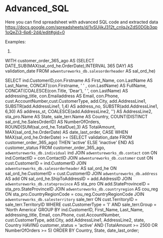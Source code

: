 # Advanced_SQL
Here you can find spreadsheet with advanced SQL code and extracted data
https://docs.google.com/spreadsheets/d/1vSUijkJ312t_cnIqJxZdS0DGb3qp1oQeZi3-6p6-2d4/edit#gid=0

Examples:

1. 
WITH
customer_order_365_ago AS
(SELECT DATE_SUB(MAX(sal_ord_he.OrderDate),INTERVAL 365 DAY) AS validation_date
FROM `adwentureworks_db.salesorderheader` AS sal_ord_he)

SELECT ind.CustomerID,con.Firstname AS First_Name, con.LastName AS Last_Name, CONCAT(con.Firstname, ' ' , con.LastName) AS FullName, CONCAT(COALESCE(con.Title, 'Dear'), ' ', con.LastName) AS addressing_title, con.Emailaddress AS Email, con.Phone, cust.AccountNumber,cust.CustomerType, add.City, add.AddressLine1, 
SUBSTR(add.AddressLine1, 1,4) AS address_no, SUBSTR(add.AddressLine1, 6,30) AS address_st, COALESCE(add.AddressLine2, '') AS AddressLine2, sta_pro.Name AS State,
sale_terr.Name AS Country, COUNT(DISTINCT sal_ord_he.SalesOrderID) AS NumberOfOrders, ROUND(SUM(sal_ord_he.TotalDue),3) AS TotalAmount, MAX(sal_ord_he.OrderDate) AS date_last_order,
CASE WHEN MAX(sal_ord_he.OrderDate) >= (SELECT validation_date FROM customer_order_365_ago) THEN 'active'
ELSE 'inactive'
END AS customer_status
FROM customer_order_365_ago, `adwentureworks_db.individual` ind
JOIN `adwentureworks_db.contact` con ON ind.ContactID = con.ContactID
JOIN `adwentureworks_db.customer` cust ON cust.CustomerID = ind.CustomerID
JOIN `adwentureworks_db.salesorderheader` AS sal_ord_he ON sal_ord_he.CustomerID = cust.CustomerID
JOIN `adwentureworks_db.address` AS add ON sal_ord_he.ShipToAddressID = add.AddressID
JOIN `adwentureworks_db.stateprovince` AS sta_pro ON add.StateProvinceID = sta_pro.StateProvinceID
JOIN `adwentureworks_db.countryregion` AS cou_reg ON sta_pro.CountryRegionCode = cou_reg.CountryRegionCode
JOIN `adwentureworks_db.salesterritory` sale_terr ON cust.TerritoryID = sale_terr.TerritoryID
WHERE cust.CustomerType = 'I' AND sale_terr.Group = 'North America'
GROUP BY ind.CustomerID, First_Name, Last_Name, addressing_title, Email, con.Phone, cust.AccountNumber, cust.CustomerType, add.City, add.AddressLine1, AddressLine2, state, Country
HAVING customer_status = 'active' AND (TotalAmount >= 2500 OR NumberOfOrders >= 5)
ORDER BY Country, State, date_last_order;

